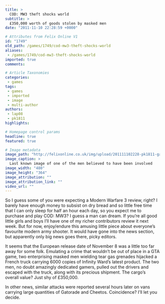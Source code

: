 ```yaml
---
title: >
  COD: MW3 theft shocks world
subtitle: >
  £350,000 worth of goods stolen by masked men
date: "2011-11-10 22:28:59 +0000"

# Attributes from Felix Online V1
id: "1749"
old_path: /games/1749/cod-mw3-theft-shocks-world
aliases:
 - /games/1749/cod-mw3-theft-shocks-world
imported: true
comments:

# Article Taxonomies
categories:
 - games
tags:
 - games
 - imported
 - image
 - multi-author
authors:
 - lap08
 - pk1811
highlights:

# Homepage control params
headline: true
featured: true

# Image metadata
image_path: "http://felixonline.co.uk/img/upload/201111102228-pk1811-gamer.jpg"
image_caption: >
  Last known image of one of the men believed to have been involved
image_width: "480"
image_height: "364"
image_attribution: ""
image_attribution_link: ""
video_url: ""
---
```


So I guess some of you were expecting a Modern Warfare 3 review, right? I barely have enough money to subsist on dry bread and so little free time that I can only sleep for half an hour each day, so you expect me to purchase and play COD: MW3? I guess a man can dream. If you’re all good little girls and boys I’ll have one of my richer contributors review it next week. But for now, enjoy/endure this amusing little piece about everyone’s favourite modern army shooter. It would have gone into the news section, but apparently only big news goes there, picky editors.

It seems that the European release date of November 8 was a little too far away for some folk. Emulating a crime that wouldn’t be out of place in a GTA game, two enterprising masked men wielding tear gas grenades hijacked a French truck carrying 6000 copies of Infinity Ward’s latest product. The two men, no doubt amazingly dedicated gamers, pulled out the drivers and escaped with the truck, along with its precious shipment. The cargo’s overall value? Just shy of £350,000.

In other news, similar attacks were reported several hours later on vans carrying large quantities of Gatorade and Cheetos. Coincidence? I’ll let you decide.

